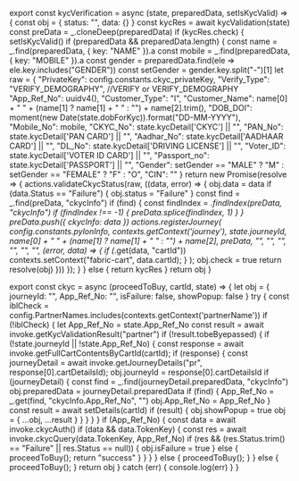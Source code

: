 export const kycVerification = async (state, preparedData, setIsKycValid) => {
    const obj = { status: "", data: {} }
    const kycRes = await kycValidation(state)
    const preData = _.cloneDeep(preparedData)
    if (kycRes.check) {
        setIsKycValid()
        if (preparedData && preparedData.length) {
            const name = _.find(preparedData, { key: "NAME" }).a
            const mobile = _.find(preparedData, { key: "MOBILE" }).a
            const gender = preparedData.find(ele => ele.key.includes("GENDER"))
            const setGender = gender.key.split("-")[1]
            let raw = {
                "PrivateKey": config.constants.ckyc_privateKey,
                "Verify_Type": "VERIFY_DEMOGRAPHY", //VERIFY or VERIFY_DEMOGRAPHY
                "App_Ref_No": uuidv4(),
                "Customer_Type": "I",
                "Customer_Name": name[0] + " " + (name[1] ? name[1] + " " : "") + name[2].trim(),
                "DOB_DOI": moment(new Date(state.dobForKyc)).format("DD-MM-YYYY"),
                "Mobile_No": mobile,
                "CKYC_No": state.kycDetail['CKYC'] || "",
                "PAN_No": state.kycDetail['PAN CARD'] || "",
                "Aadhar_No": state.kycDetail['AADHAAR CARD'] || "",
                "DL_No": state.kycDetail['DRIVING LICENSE'] || "",
                "Voter_ID": state.kycDetail['VOTER ID CARD'] || "",
                "Passport_no": state.kycDetail['PASSPORT'] || "",
                "Gender": setGender == "MALE" ? "M" : setGender == "FEMALE" ? "F" : "O",
                "CIN": ""
            }
            return new Promise(resolve => {
                actions.validateCkycStatus(raw, ((data, error) => {
                    obj.data = data
                    if (data.Status == "Failure") {
                        obj.status = "Failure"
                    }
                    const find = _.find(preData, "ckycInfo")
                    if (find) {
                        const findIndex = _.findIndex(preData, "ckycInfo")
                        if (findIndex !== -1) {
                            preData.splice(findIndex, 1)
                        }
                    }
                    preData.push({ ckycInfo: data })
                    actions.registerJourney(
                        config.constants.pylonInfo,
                        contexts.getContext('journey'),
                        state.journeyId,
                        name[0] + " " + (name[1] ? name[1] + " " : "") + name[2],
                        preData,
                        "", "", "", "", "", "",
                        (error, data) => {
                            if (_.get(data, "cartId"))
                                contexts.setContext("fabric-cart", data.cartId);
                        }
                    );
                    obj.check = true
                    return resolve(obj)
                }))
            });
        }
    } else {
        return kycRes
    }
    return obj
}

export const ckyc = async (proceedToBuy, cartId, state) => {
    let obj = { journeyId: "", App_Ref_No: "", isFailure: false, showPopup: false }
    try {
        const iblCheck = config.PartnerNames.includes(contexts.getContext('partnerName'))
        if (!iblCheck) {
            let App_Ref_No = state.App_Ref_No
            const result = await invoke.getKycValidationResult("partner")
            if (!result.tobeByepassed) {
                if (!state.journeyId || !state.App_Ref_No) {
                    const response = await invoke.getFullCartContentsByCartId(cartId);
                    if (response) {
                        const journeyDetail = await invoke.getJourneyDetails("pr", response[0].cartDetailsId);
                        obj.journeyId = response[0].cartDetailsId
                        if (journeyDetail) {
                            const find = _.find(journeyDetail.preparedData, "ckycInfo")
                            obj.preparedData = journeyDetail.preparedData
                            if (find) {
                                App_Ref_No = _.get(find, "ckycInfo.App_Ref_No", "")
                                obj.App_Ref_No = App_Ref_No
                            }
                            const result = await setDetails(cartId)
                            if (result) {
                                obj.showPopup = true
                                obj = { ...obj, ...result }
                            }
                        }
                    }
                }
                if (App_Ref_No) {
                    const data = await invoke.ckycAuth()
                    if (data && data.TokenKey) {
                        const res = await invoke.ckycQuery(data.TokenKey, App_Ref_No)
                        if (res && (res.Status.trim() == "Failure" || res.Status == null)) {
                            obj.isFailure = true
                        } else {
                            proceedToBuy();
                            return "success"
                        }
                    }
                }
            } else {
                proceedToBuy();
            }
        } else {
            proceedToBuy();
        }
        return obj
    } catch (err) {
        console.log(err)
    }
}
